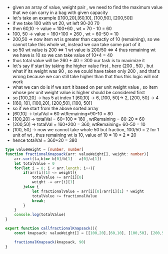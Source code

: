 - given an array of value, weight pair , we need to find the maximum value that we can carry in a bag with given capacity
- let's take an example [[100,20],[60,10], [100,50], [200,50]]
- if we take 100 with wt 20, wt left 90-20 70
- then 60,10 -> value = 100+60 , wt = 70 - 10 = 60
- 100, 50 -> value = 160+100 = 260 , wt = 60-50 = 10
- 200,50 -> now item wt is greater than capactiy of 10 (remaining), so we cannot take this whole wt, instead we can take some part of it
- so 50 wt value is 200 <=> 1 wt value is 200/50 <=> 4 thus remaining wt we have is 10 so we can take value of 10*4 = 40
- thus total value will be 260 + 40 = 300 our task is to maximize it
- let's say if start by taking the higher value first , here (200 , 50) , but what if its weight was 90 , so we could have taken only 200 , and that's wrong because we can still take higher than that thus this logic will not work
- what we can do is if we sort it based on per unit weight value , so item whose per unit weight value is higher should be considered first
- so [100,20] -> has 5 at index 1 [60,10] -> 6, [100, 50]-> 2, [200, 50] -> 4
- [[60, 10], [100,20], [200,50], [100, 50]]
- so if we start from the above sorted array
- [60,10] -> totalVal = 60 wtRemaining=90-10 = 80
- [100,20] -> totalVal = 60+100 = 160 , wtRemaining = 80-20 = 60
- [200,50] -> totalVal = 160+200 = 360, wtRemaining= 60-50 = 10
- [100, 50] -> now we cannot take whole 50 but fraction, 100/50 = 2 for 1 unit of wt , thus remaining wt is 10, value of 10 = 10 * 2 = 20
- hence totalVal = 360+20 = 380

```ts
type valueWeight = [number, number]
function fractionalKnapsack(arr: valueWeight[], weight: number){
    arr.sort((a,b)=> b[0]/b[1] - a[0]/a[1])
    let totalValue = 0
    for(let i = 0; i < arr.length; i++){
        if(arr[i][1] <= weight){
            totalValue += arr[i][0]
            weight -= arr[i][1]
        }else {
            let fractionalValue = arr[i][0]/arr[i][1] * weight
            totalValue += fractionalValue
            break;
        }
    }
    console.log(totalValue)
}

export function callfractionalKnapsack(){
    const knapsack: valueWeight[] = [[100,20],[60,10], [100,50], [200,50]]

    fractionalKnapsack(knapsack, 90)
}
```
